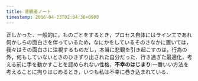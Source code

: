 ```yaml
---
title: 悲観者ノート
timestamp: 2016-04-23T02:04:36+0900
---
```


正しかった．一般的に，ものごとをするとき，プロセス自体にはライン工であれ何かしらの面白さを伴っているため，なにかをしているそのさなかに置いては，我々はその面白さに注視するものだし，本当に悲観を引き起こすのは，行為の外，何もしていないときのひきずり出された自分だった．行き過ぎた最適化，考える前に手を動かすことを認められない性格，**不幸のはじまり**:一番いい方法を考えることに拘りはじめるとき，いつも私は不幸に巻き込まれている．
